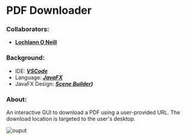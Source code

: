 <!--https://github.com/darsaveli/Readme-Markdown-Syntax-->

# PDF Downloader
### Collaborators:
* **[Lochlann O Neill](https://github.com/lochlannoneill)**

### Background:
* IDE: ***[VSCode](https://code.visualstudio.com/)***  
* Language: ***[JavaFX](https://openjfx.io/)***  
* JavaFX Design: ***[Scene Builder](https://gluonhq.com/products/scene-builder/))***  

### About:
An interactive GUI to download a PDF using a user-provided URL.
The download location is targeted to the user's desktop.

![ouput](https://github.com/lochlannoneill/PDF-Downloader-GUI/blob/main/src/resources/output.PNG?raw=true)
